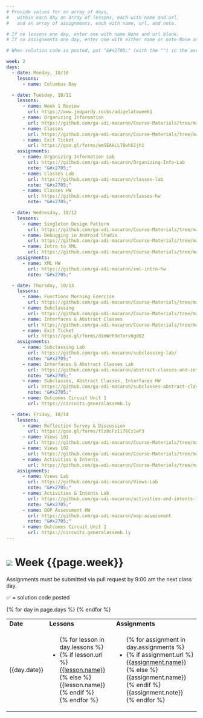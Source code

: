```yaml
---
# Provide values for an array of days,
#   within each day an array of lessons, each with name and url,
#   and an array of assignments, each with name, url, and note.

# If no lessons one day, enter one with name None and url blank.
# If no assignments one day, enter one with either name or note None and url blank.

# When solution code is posted, put "&#x2705;" (with the "") in the assignment's note.

week: 2
days:
  - date: Monday, 10/10
    lessons:
      - name: Columbus Day

  - date: Tuesday, 10/11
    lessons:
      - name: Week 1 Review
        url: https://www.jeopardy.rocks/adigelatoweek1
      - name: Organizing Information
        url: https://github.com/ga-adi-macaron/Course-Materials/tree/master/lessons/programming-fundamentals-in-java/organizing-info-lesson
      - name: Classes
        url: https://github.com/ga-adi-macaron/Course-Materials/tree/master/lessons/programming-fundamentals-in-java/classes-lesson
      - name: Exit Ticket
        url: https://goo.gl/forms/emSEAkLL78whkIjh1
    assignments:
      - name: Organizing Information Lab
        url: https://github.com/ga-adi-macaron/Organizing-Info-Lab
        note: "&#x2705;"
      - name: Classes Lab
        url: https://github.com/ga-adi-macaron/classes-lab
        note: "&#x2705;"
      - name: Classes HW
        url: https://github.com/ga-adi-macaron/classes-hw
        note: "&#x2705;"

  - date: Wednesday, 10/12
    lessons:
      - name: Singleton Design Pattern
        url: https://github.com/ga-adi-macaron/Course-Materials/tree/master/lessons/programming-fundamentals-in-java/singleton-design-pattern
      - name: Debugging in Android Studio
        url: https://github.com/ga-adi-macaron/Course-Materials/tree/master/lessons/workflow-and-dev-tools/debugging-in-android-lesson
      - name: Intro to XML
        url: https://github.com/ga-adi-macaron/Course-Materials/tree/master/lessons/user-interface/xml-lesson
    assignments:
      - name: XML HW
        url: https://github.com/ga-adi-macaron/xml-intro-hw
        note: "&#x2705;"

  - date: Thursday, 10/13
    lessons:
      - name: Functions Morning Exercise
        url: https://github.com/ga-adi-macaron/Course-Materials/tree/master/lessons/programming-fundamentals-in-java/functions-morning-exercise
      - name: Subclassing
        url: https://github.com/ga-adi-macaron/Course-Materials/tree/master/lessons/programming-fundamentals-in-java/subclassing-lesson
      - name: Interfaces & Abstract Classes
        url: https://github.com/ga-adi-macaron/Course-Materials/tree/master/lessons/programming-fundamentals-in-java/interfaces-and-abstract-classes
      - name: Exit Ticket
        url: https://goo.gl/forms/dimWrh9eTxrv6gd02
    assignments:
      - name: Subclassing Lab
        url: https://github.com/ga-adi-macaron/subclassing-lab/
        note: "&#x2705;"
      - name: Interfaces & Abstract Classes Lab
        url: https://github.com/ga-adi-macaron/abstract-classes-and-interfaces-lab/
        note: "&#x2705;"
      - name: Subclasses, Abstract Classes, Interfaces HW
        url: https://github.com/ga-adi-macaron/subclasses-abstract-classes-interfaces-hw
        note: "&#x2705;"
      - name: Outcomes Circuit Unit 1
        url: https://circuits.generalassemb.ly

  - date: Friday, 10/14
    lessons:
      - name: Reflection Survey & Discussion
        url: https://goo.gl/forms/tlz8cFz1i76Cz1wF3
      - name: Views 101
        url: https://github.com/ga-adi-macaron/Course-Materials/tree/master/lessons/user-interface/views-101-lesson
      - name: Views 102
        url: https://github.com/ga-adi-macaron/Course-Materials/tree/master/lessons/user-interface/views-102-lesson
      - name: Activities & Intents
        url: https://github.com/ga-adi-macaron/Course-Materials/tree/master/lessons/activities-and-fragments/activities-and-intents-lesson
    assignments:
      - name: Views Lab
        url: https://github.com/ga-adi-macaron/Views-Lab
        note: "&#x2705;"
      - name: Activities & Intents Lab
        url: https://github.com/ga-adi-macaron/activities-and-intents-lab
        note: "&#x2705;"
      - name: OOP Assessment HW
        url: https://github.com/ga-adi-macaron/oop-assessment
        note: "&#x2705;"
      - name: Outcomes Circuit Unit 2
        url: https://circuits.generalassemb.ly
---
```


# ![](https://ga-dash.s3.amazonaws.com/production/assets/logo-9f88ae6c9c3871690e33280fcf557f33.png) Week {{page.week}}

Assignments must be submitted via pull request by 9:00 am the next class day.

&#x2705; = solution code posted

<table>
<tr><td><b>Date</b></td><td><b>Lessons</b></td><td><b>Assignments</b></td></tr>
{% for day in page.days %}
  <tr>
    <td>{{day.date}}</td>
    <td><ul>{% for lesson in day.lessons %}
      <li>{% if lesson.url %}
        <a href="{{lesson.url}}">{{lesson.name}}</a>
      {% else %}
        {{lesson.name}}
      {% endif %}</li>
    {% endfor %}</ul></td>
    <td><ul>{% for assignment in day.assignments %}
      <li>{% if assignment.url %}
        <a href="{{assignment.url}}">{{assignment.name}}</a>
      {% else %}
        {{assignment.name}}
      {% endif %}{{assignment.note}}</li>
    {% endfor %}</ul></td>
  </tr>
{% endfor %}
</table>
